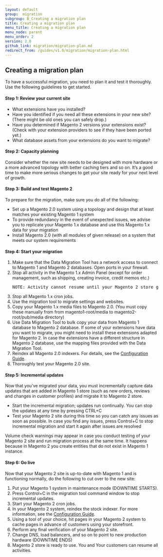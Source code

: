 ```yaml
---
layout: default
group:  migration
subgroup: B_Creating a migration plan
title: Creating a migration plan
menu_title: Creating a migration plan
menu_node: parent
menu_order: 2
version: 2.0
github_link: migration/migration-plan.md
redirect_from: /guides/v1.0/migration/migration-plan.html
---
```


  
<h2>Creating a migration plan</h2>

To have a successful migration, you need to plan it and test it thoroughly. Use the following guidelines to get started.

<h4>Step 1: Review your current site</h4>

* What extensions have you installed?
* Have you identified if you need all these extensions in your new site?  (There might be old ones you can safely drop.)
* Have you determined if Magento 2 versions your extensions exist?  (Check with your extension providers to see if they have been ported yet.)
* What database assets from your extensions do you want to migrate?

<h4>Step 2: Capacity planning</h4>

Consider whether the new site needs to be designed with more hardware or a more advanced topology with better caching tiers and so on. It’s a good time to make more serious changes to get your site ready for your next level of growth.

<h4>Step 3: Build and test Magento 2</h4>

To prepare for the migration, make sure you do all of the following:

* Set up a Magento 2.0 system using a topology and design that at least matches your existing Magento 1 system
* To provide redundancy in the event of unexpected issues, we advise you to replicate your Magento 1.x database and use this Magento 1.x data for your migration
* Install Magento 2.0 (with all modules of given release) on a system that meets our system requirements

<h4>Step 4: Start your migration</h4>

<ol>
  <li>Make sure that the Data Migration Tool has a network access to connect to Magento 1 and Magento 2 databases. Open ports in your firewall.</li>
  <li>Stop all activity in the Magento 1.x Admin Panel (except for order management, such as shipping, creating invoice, credit memos etc.)</li>
<pre>NOTE: Activity cannot resume until your Magento 2 store goes live.</pre>
  <li>Stop all Magento 1.x cron jobs.</li> 
  <li>Use the migration tool to migrate settings and websites.</li>
  <li>Copy your Magento 1.x media files to Magento 2.0. (You must copy these manually from  from magento1-root/media to magento2-root/pub/media directory)</li> 
  <li>Use Data Migration Tool to bulk copy your data from Magento 1 database to Magento 2 database. If some of your extensions have data you want to migrate, you might need to install these extensions adapted for Magento 2. In case the extensions have a different structure in Magento 2 database, use the mapping files provided with the Data Migration Tool.</li>
  <li>Reindex all Magento 2.0 indexers. For details, see the <a href="{{page.baseurl}}config-guide/cli/config-cli-subcommands-index.html">Configuration Guide</a>.</li>
  <li>Thoroughly test your Magento 2.0 site.</li>
</ol>

<h4>Step 5:  Incremental updates</h4>

Now that you’ve migrated your data, you must incrementally capture data updates that are added in Magento 1 store (such as new orders, reviews and changes in customer profiles) and migrate it to Magento 2 store.

* Start the incremental migration; updates run continually. 
You can stop the updates at any time by pressing CTRL+C
* Test your Magento 2 site during this time so you can catch any issues as soon as possible.
In case you find any issues, press Control+C to stop incremental migration and start it again after issues are resolved

<div class="bs-callout bs-callout-info" id="info">
  <p>Volume check warnings may appear in case you conduct testing of your Magento 2 site and run migration process at the same time. It happens because in Magento 2 you create entities that do not exist in Magento 1 instance.</p>
</div>

<h4>Step 6: Go live</h4>

Now that your Magento 2 site is up-to-date with Magento 1 and is functioning normally, do the following to cut over to the new site:

1. Put your Magento 1 system in maintenance mode (DOWNTIME STARTS).
2. Press Control+C in the migration tool command window to stop incremental updates.
3. Start your Magento 2 cron jobs.
4. In your Magento 2 system, reindex the stock indexer. For more information, see the <a href="{{page.baseurl}}config-guide/cli/config-cli-subcommands-index.html">Configuration Guide</a>.
5. Using a tool of your choice, hit pages in your Magento 2 system to cache pages in advance of customers using your storefront.
6. Perform any final verification of your Magento 2 site.
7. Change DNS, load balancers, and so on to point to new production hardware (DOWNTIME ENDS) 
8. Magento 2 store is ready to use. You and Your customers can resume all activities.


